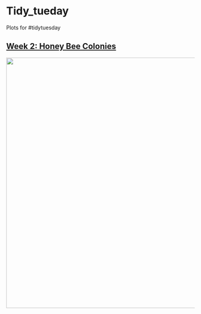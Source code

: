 # Tidy_tueday
Plots for #tidytuesday

## [Week 2: Honey Bee Colonies](https://twitter.com/davidr9708/status/1481513685839495173)
<image src = "Week_2/summer_winter_colony_losses.png" width = 1000 height = 670>
